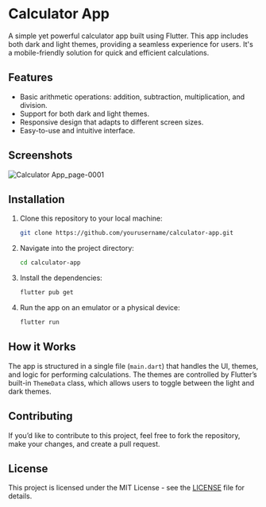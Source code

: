# Calculator App

A simple yet powerful calculator app built using Flutter. This app includes both dark and light themes, providing a seamless experience for users. It's a mobile-friendly solution for quick and efficient calculations.

## Features
- Basic arithmetic operations: addition, subtraction, multiplication, and division.
- Support for both dark and light themes.
- Responsive design that adapts to different screen sizes.
- Easy-to-use and intuitive interface.

## Screenshots

![Calculator App_page-0001](https://github.com/user-attachments/assets/bff294e7-1247-4d04-a9c0-67c1e877a5a6)

## Installation

1. Clone this repository to your local machine:
    ```bash
    git clone https://github.com/yourusername/calculator-app.git
    ```

2. Navigate into the project directory:
    ```bash
    cd calculator-app
    ```

3. Install the dependencies:
    ```bash
    flutter pub get
    ```

4. Run the app on an emulator or a physical device:
    ```bash
    flutter run
    ```

## How it Works

The app is structured in a single file (`main.dart`) that handles the UI, themes, and logic for performing calculations. The themes are controlled by Flutter’s built-in `ThemeData` class, which allows users to toggle between the light and dark themes.

## Contributing

If you’d like to contribute to this project, feel free to fork the repository, make your changes, and create a pull request.

## License

This project is licensed under the MIT License - see the [LICENSE](LICENSE) file for details.
